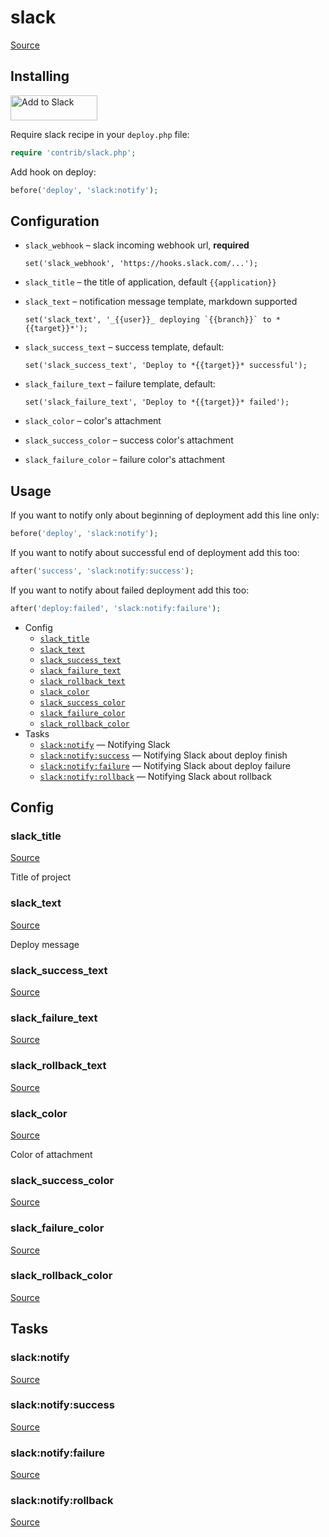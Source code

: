 <!-- DO NOT EDIT THIS FILE! -->
<!-- Instead edit contrib/slack.php -->
<!-- Then run bin/docgen -->

# slack

[Source](/contrib/slack.php)


## Installing

<a href="https://slack.com/oauth/authorize?&client_id=113734341365.225973502034&scope=incoming-webhook"><img alt="Add to Slack" height="40" width="139" src="https://platform.slack-edge.com/img/add_to_slack.png" srcset="https://platform.slack-edge.com/img/add_to_slack.png 1x, https://platform.slack-edge.com/img/add_to_slack@2x.png 2x" /></a>

Require slack recipe in your `deploy.php` file:

```php
require 'contrib/slack.php';
```

Add hook on deploy:

```php
before('deploy', 'slack:notify');
```

## Configuration

- `slack_webhook` – slack incoming webhook url, **required**
  ```
  set('slack_webhook', 'https://hooks.slack.com/...');
  ```
- `slack_title` – the title of application, default `{{application}}`
- `slack_text` – notification message template, markdown supported
  ```
  set('slack_text', '_{{user}}_ deploying `{{branch}}` to *{{target}}*');
  ```
- `slack_success_text` – success template, default:
  ```
  set('slack_success_text', 'Deploy to *{{target}}* successful');
  ```
- `slack_failure_text` – failure template, default:
  ```
  set('slack_failure_text', 'Deploy to *{{target}}* failed');
  ```

- `slack_color` – color's attachment
- `slack_success_color` – success color's attachment
- `slack_failure_color` – failure color's attachment

## Usage

If you want to notify only about beginning of deployment add this line only:

```php
before('deploy', 'slack:notify');
```

If you want to notify about successful end of deployment add this too:

```php
after('success', 'slack:notify:success');
```

If you want to notify about failed deployment add this too:

```php
after('deploy:failed', 'slack:notify:failure');
```



* Config
  * [`slack_title`](#slack_title)
  * [`slack_text`](#slack_text)
  * [`slack_success_text`](#slack_success_text)
  * [`slack_failure_text`](#slack_failure_text)
  * [`slack_rollback_text`](#slack_rollback_text)
  * [`slack_color`](#slack_color)
  * [`slack_success_color`](#slack_success_color)
  * [`slack_failure_color`](#slack_failure_color)
  * [`slack_rollback_color`](#slack_rollback_color)
* Tasks
  * [`slack:notify`](#slacknotify) — Notifying Slack
  * [`slack:notify:success`](#slacknotifysuccess) — Notifying Slack about deploy finish
  * [`slack:notify:failure`](#slacknotifyfailure) — Notifying Slack about deploy failure
  * [`slack:notify:rollback`](#slacknotifyrollback) — Notifying Slack about rollback

## Config
### slack_title
[Source](/contrib/slack.php#L69)

Title of project

### slack_text
[Source](/contrib/slack.php#L74)

Deploy message

### slack_success_text
[Source](/contrib/slack.php#L75)



### slack_failure_text
[Source](/contrib/slack.php#L76)



### slack_rollback_text
[Source](/contrib/slack.php#L77)



### slack_color
[Source](/contrib/slack.php#L80)

Color of attachment

### slack_success_color
[Source](/contrib/slack.php#L81)



### slack_failure_color
[Source](/contrib/slack.php#L82)



### slack_rollback_color
[Source](/contrib/slack.php#L83)




## Tasks
### slack:notify
[Source](/contrib/slack.php#L86)



### slack:notify:success
[Source](/contrib/slack.php#L105)



### slack:notify:failure
[Source](/contrib/slack.php#L124)



### slack:notify:rollback
[Source](/contrib/slack.php#L143)



